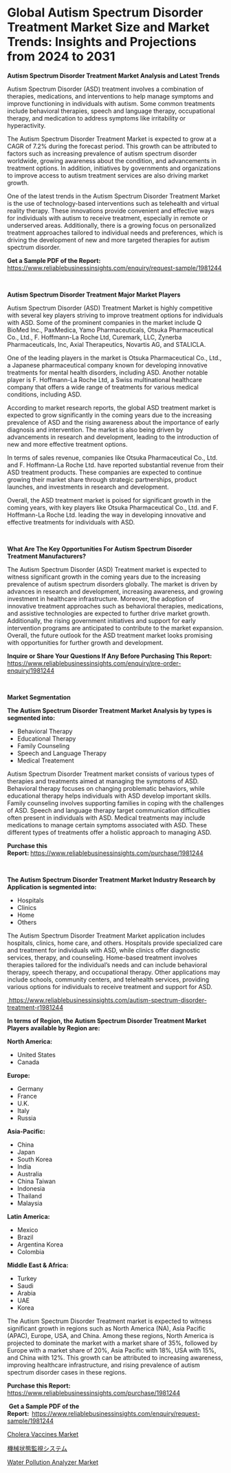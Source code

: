 <p><h1>Global Autism Spectrum Disorder Treatment Market Size and Market Trends: Insights and Projections from 2024 to 2031</h1></p><p><strong>Autism Spectrum Disorder Treatment Market Analysis and Latest Trends</strong></p>
<p><p>Autism Spectrum Disorder (ASD) treatment involves a combination of therapies, medications, and interventions to help manage symptoms and improve functioning in individuals with autism. Some common treatments include behavioral therapies, speech and language therapy, occupational therapy, and medication to address symptoms like irritability or hyperactivity.</p><p>The Autism Spectrum Disorder Treatment Market is expected to grow at a CAGR of 7.2% during the forecast period. This growth can be attributed to factors such as increasing prevalence of autism spectrum disorder worldwide, growing awareness about the condition, and advancements in treatment options. In addition, initiatives by governments and organizations to improve access to autism treatment services are also driving market growth.</p><p>One of the latest trends in the Autism Spectrum Disorder Treatment Market is the use of technology-based interventions such as telehealth and virtual reality therapy. These innovations provide convenient and effective ways for individuals with autism to receive treatment, especially in remote or underserved areas. Additionally, there is a growing focus on personalized treatment approaches tailored to individual needs and preferences, which is driving the development of new and more targeted therapies for autism spectrum disorder.</p></p>
<p><strong>Get a Sample PDF of the Report:&nbsp;</strong> <a href="https://www.reliablebusinessinsights.com/enquiry/request-sample/1981244">https://www.reliablebusinessinsights.com/enquiry/request-sample/1981244</a></p>
<p>&nbsp;</p>
<p><strong>Autism Spectrum Disorder Treatment Major Market Players</strong></p>
<p><p>Autism Spectrum Disorder (ASD) Treatment Market is highly competitive with several key players striving to improve treatment options for individuals with ASD. Some of the prominent companies in the market include Q BioMed Inc., PaxMedica, Yamo Pharmaceuticals, Otsuka Pharmaceutical Co., Ltd., F. Hoffmann-La Roche Ltd, Curemark, LLC, Zynerba Pharmaceuticals, Inc, Axial Therapeutics, Novartis AG, and STALICLA.</p><p>One of the leading players in the market is Otsuka Pharmaceutical Co., Ltd., a Japanese pharmaceutical company known for developing innovative treatments for mental health disorders, including ASD. Another notable player is F. Hoffmann-La Roche Ltd, a Swiss multinational healthcare company that offers a wide range of treatments for various medical conditions, including ASD.</p><p>According to market research reports, the global ASD treatment market is expected to grow significantly in the coming years due to the increasing prevalence of ASD and the rising awareness about the importance of early diagnosis and intervention. The market is also being driven by advancements in research and development, leading to the introduction of new and more effective treatment options.</p><p>In terms of sales revenue, companies like Otsuka Pharmaceutical Co., Ltd. and F. Hoffmann-La Roche Ltd. have reported substantial revenue from their ASD treatment products. These companies are expected to continue growing their market share through strategic partnerships, product launches, and investments in research and development.</p><p>Overall, the ASD treatment market is poised for significant growth in the coming years, with key players like Otsuka Pharmaceutical Co., Ltd. and F. Hoffmann-La Roche Ltd. leading the way in developing innovative and effective treatments for individuals with ASD.</p></p>
<p>&nbsp;</p>
<p><strong>What Are The Key Opportunities For Autism Spectrum Disorder Treatment Manufacturers?</strong></p>
<p><p>The Autism Spectrum Disorder (ASD) Treatment market is expected to witness significant growth in the coming years due to the increasing prevalence of autism spectrum disorders globally. The market is driven by advances in research and development, increasing awareness, and growing investment in healthcare infrastructure. Moreover, the adoption of innovative treatment approaches such as behavioral therapies, medications, and assistive technologies are expected to further drive market growth. Additionally, the rising government initiatives and support for early intervention programs are anticipated to contribute to the market expansion. Overall, the future outlook for the ASD treatment market looks promising with opportunities for further growth and development.</p></p>
<p><strong>Inquire or Share Your Questions If Any Before Purchasing This Report:</strong> <a href="https://www.reliablebusinessinsights.com/enquiry/pre-order-enquiry/1981244">https://www.reliablebusinessinsights.com/enquiry/pre-order-enquiry/1981244</a></p>
<p>&nbsp;</p>
<p><strong>Market Segmentation</strong></p>
<p><strong>The Autism Spectrum Disorder Treatment Market Analysis by types is segmented into:</strong></p>
<p><ul><li>Behavioral Therapy</li><li>Educational Therapy</li><li>Family Counseling</li><li>Speech and Language Therapy</li><li>Medical Treatement</li></ul></p>
<p><p>Autism Spectrum Disorder Treatment market consists of various types of therapies and treatments aimed at managing the symptoms of ASD. Behavioral therapy focuses on changing problematic behaviors, while educational therapy helps individuals with ASD develop important skills. Family counseling involves supporting families in coping with the challenges of ASD. Speech and language therapy target communication difficulties often present in individuals with ASD. Medical treatments may include medications to manage certain symptoms associated with ASD. These different types of treatments offer a holistic approach to managing ASD.</p></p>
<p><strong>Purchase this Report:&nbsp;</strong><a href="https://www.reliablebusinessinsights.com/purchase/1981244">https://www.reliablebusinessinsights.com/purchase/1981244</a></p>
<p>&nbsp;</p>
<p><strong>The Autism Spectrum Disorder Treatment Market Industry Research by Application is segmented into:</strong></p>
<p><ul><li>Hospitals</li><li>Clinics</li><li>Home</li><li>Others</li></ul></p>
<p><p>The Autism Spectrum Disorder Treatment Market application includes hospitals, clinics, home care, and others. Hospitals provide specialized care and treatment for individuals with ASD, while clinics offer diagnostic services, therapy, and counseling. Home-based treatment involves therapies tailored for the individual’s needs and can include behavioral therapy, speech therapy, and occupational therapy. Other applications may include schools, community centers, and telehealth services, providing various options for individuals to receive treatment and support for ASD.</p></p>
<p><a href="https://www.reliablebusinessinsights.com/autism-spectrum-disorder-treatment-r1981244">&nbsp;https://www.reliablebusinessinsights.com/autism-spectrum-disorder-treatment-r1981244</a></p>
<p><strong>In terms of Region, the Autism Spectrum Disorder Treatment Market Players available by Region are:</strong></p>
<p>
    <p> <strong> North America: </strong>
        <ul>
            <li>United States</li>
            <li>Canada</li>
        </ul>
        </p> 
    <p> <strong> Europe: </strong>
        <ul>
            <li>Germany</li>
            <li>France</li>
            <li>U.K.</li>
            <li>Italy</li>
            <li>Russia</li>
        </ul>
        </p> 
    <p> <strong> Asia-Pacific: </strong>
        <ul>
            <li>China</li>
            <li>Japan</li>
            <li>South Korea</li>
            <li>India</li>
            <li>Australia</li>
            <li>China Taiwan</li>
            <li>Indonesia</li>
            <li>Thailand</li>
            <li>Malaysia</li>
        </ul>
        </p> 
    <p> <strong> Latin America: </strong>
        <ul>
            <li>Mexico</li>
            <li>Brazil</li>
            <li>Argentina Korea</li>
            <li>Colombia</li>
        </ul>
        </p> 
    <p> <strong> Middle East & Africa: </strong>
        <ul>
            <li>Turkey</li>
            <li>Saudi</li>
            <li>Arabia</li>
            <li>UAE</li>
            <li>Korea</li>
        </ul>
    </p>
    </p>
<p><p>The Autism Spectrum Disorder Treatment market is expected to witness significant growth in regions such as North America (NA), Asia Pacific (APAC), Europe, USA, and China. Among these regions, North America is projected to dominate the market with a market share of 35%, followed by Europe with a market share of 20%, Asia Pacific with 18%, USA with 15%, and China with 12%. This growth can be attributed to increasing awareness, improving healthcare infrastructure, and rising prevalence of autism spectrum disorder cases in these regions.</p></p>
<p><strong>Purchase this Report: </strong><a href="https://www.reliablebusinessinsights.com/purchase/1981244">https://www.reliablebusinessinsights.com/purchase/1981244</a></p>
<p>&nbsp;<strong>Get a Sample PDF of the Report:&nbsp;&nbsp;</strong><a href="https://www.reliablebusinessinsights.com/enquiry/request-sample/1981244">https://www.reliablebusinessinsights.com/enquiry/request-sample/1981244</a></p>
<p><strong></strong></p>
<p><p><a href="https://view.publitas.com/reportprime-1/cholera-vaccines-market-trends-and-analysis-opportunities-and-challenges-for-future-growth-2024-2031/">Cholera Vaccines Market</a></p><p><a href="https://github.com/DeonBoer2023/Market-Research-Report-List-1/blob/main/4185465166129.md">機械状態監視システム</a></p><p><a href="https://github.com/sardarp081/Market-Research-Report-List-1/blob/main/water-pollution-analyzer-market.md">Water Pollution Analyzer Market</a></p></p>